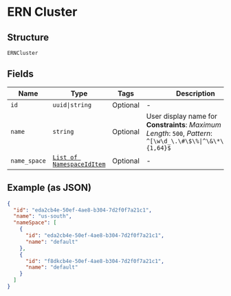 
# ERN Cluster

## Structure

`ERNCluster`

## Fields

| Name | Type | Tags | Description |
|  --- | --- | --- | --- |
| `id` | `uuid\|string` | Optional | - |
| `name` | `string` | Optional | User display name for<br>**Constraints**: *Maximum Length*: `500`, *Pattern*: `^[\w\d_\.\#\$\%\|^\&\*\@\!\-]{1,64}$` |
| `name_space` | [`List of NamespaceIdItem`](../../doc/models/namespace-id-item.md) | Optional | - |

## Example (as JSON)

```json
{
  "id": "eda2cb4e-50ef-4ae8-b304-7d2f0f7a21c1",
  "name": "us-south",
  "nameSpace": [
    {
      "id": "eda2cb4e-50ef-4ae8-b304-7d2f0f7a21c1",
      "name": "default"
    },
    {
      "id": "f8dkcb4e-50ef-4ae8-b304-7d2f0f7a21c1",
      "name": "default"
    }
  ]
}
```


